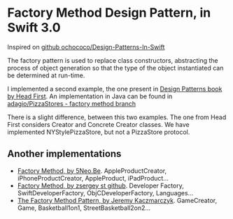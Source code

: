 # Factory Method Design Pattern, in Swift 3.0

Inspired on [github ochococo/Design-Patterns-In-Swift](https://github.com/ochococo/Design-Patterns-In-Swift)

The factory pattern is used to replace class constructors, abstracting the process of object generation so that the type of the object instantiated can be determined at run-time.

I implemented a second example, the one present in [Design Patterns book by Head First](http://shop.oreilly.com/product/9780596007126.do). An implementation in Java can be found in [adagio/PizzaStores - factory method branch](https://github.com/adagio/PizzaStores/tree/factorymethod)

There is a slight difference, between this two examples. The one from Head First considers Creator and Concrete Creator classes. We have implemented NYStylePizzaStore, but not a PizzaStore protocol.

## Another implementations

- [Factory Method, by 5Neo.Be](http://www.5neo.be/design-patterns-in-swift-factory-method-creational/). AppleProductCreator, iPhoneProductCreator, AppleProduct, iPadProduct...
- [Factory Method, by zsergey st github](https://github.com/zsergey/Design-Patterns-In-Swift#creational). Developer Factory, SwiftDeveloperFactory, ObjCDeveloperFactory, Languages...
- [The Factory Method Pattern, by Jeremy Kaczmarczyk](https://medium.com/jeremy-codes/factory-method-in-swift-d5222dd6e61d). GameCreator, Game, Basketball1on1, StreetBasketball2on2...
